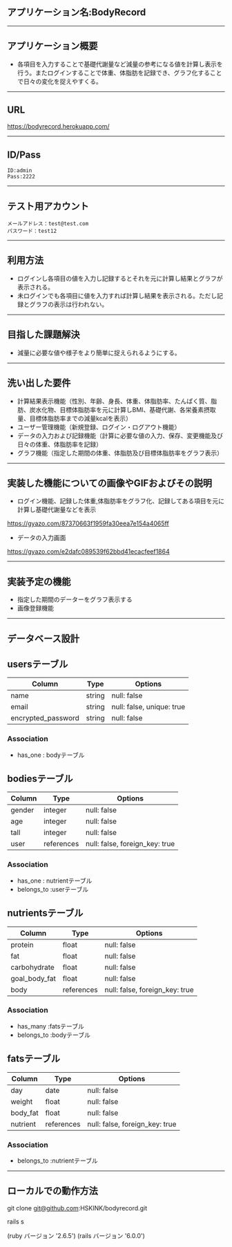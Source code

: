 ## アプリケーション名:BodyRecord
---
## アプリケーション概要
- 各項目を入力することで基礎代謝量など減量の参考になる値を計算し表示を行う。またログインすることで体重、体脂肪を記録でき、グラフ化することで日々の変化を捉えやすくる。
---
## URL
  https://bodyrecord.herokuapp.com/

---
## ID/Pass
    ID:admin  
    Pass:2222
---
## テスト用アカウント
    メールアドレス：test@test.com
    パスワード：test12
---
## 利用方法
- ログインし各項目の値を入力し記録するとそれを元に計算し結果とグラフが表示される。
- 未ログインでも各項目に値を入力すれば計算し結果を表示される。ただし記録とグラフの表示は行われない。
---
## 目指した課題解決
- 減量に必要な値や様子をより簡単に捉えられるようにする。
---
## 洗い出した要件
- 計算結果表示機能（性別、年齢、身長、体重、体脂肪率、たんぱく質、脂肪、炭水化物、目標体脂肪率を元に計算しBMI、基礎代謝、各栄養素摂取量、目標体脂肪率までの減量kcalを表示）
- ユーザー管理機能（新規登録、ログイン・ログアウト機能）
- データの入力および記録機能（計算に必要な値の入力、保存、変更機能及び日々の体重、体脂肪率を記録）
- グラフ機能（指定した期間の体重、体脂肪及び目標体脂肪率をグラフ表示）
---
## 実装した機能についての画像やGIFおよびその説明
- ログイン機能、記録した体重,体脂肪率をグラフ化、記録してある項目を元に計算し基礎代謝量などを表示 

https://gyazo.com/87370663f1959fa30eea7e154a4065ff
- データの入力画面 

https://gyazo.com/e2dafc089539f62bbd41ecacfeef1864

---
## 実装予定の機能
- 指定した期間のデーターをグラフ表示する
- 画像登録機能
---
## データベース設計
	
## usersテーブル

|Column             |Type   |Options                   |
|-------------------|-------|--------------------------|
|name               |string |null: false               |
|email              |string |null: false, unique: true |
|encrypted_password |string |null: false               |

### Association
- has_one : bodyテーブル


## bodiesテーブル

|Column |Type       |Options                        |
|-------|-----------|-------------------------------|
|gender |integer    |null: false                    |
|age    |integer    |null: false                    |
|tall   |integer    |null: false                    |
|user   |references |null: false, foreign_key: true |

### Association
- has_one : nutrientテーブル
- belongs_to :userテーブル


## nutrientsテーブル

|Column         |Type       |Options                        |
|---------------|-----------|-------------------------------|
|protein        |float      |null: false                    |
|fat            |float      |null: false                    |
|carbohydrate   |float      |null: false                    |
|goal_body_fat  |float      |null: false                    |
|body           |references |null: false, foreign_key: true |

### Association
- has_many :fatsテーブル
- belongs_to :bodyテーブル


## fatsテーブル

|Column   |Type       |Options                        |
|---------|-----------|-------------------------------|
|day      |date       |null: false                    |
|weight   |float      |null: false                    |
|body_fat |float      |null: false                    |
|nutrient |references |null: false, foreign_key: true |

### Association
- belongs_to :nutrientテーブル
---
## ローカルでの動作方法
git clone git@github.com:HSKINK/bodyrecord.git

rails s

(ruby バージョン '2.6.5') (rails バージョン '6.0.0')
